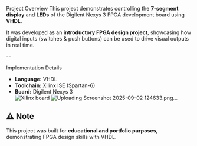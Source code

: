 Project Overview
This project demonstrates controlling the **7-segment display** and **LEDs** of the Digilent Nexys 3 FPGA development board using **VHDL**.  

It was developed as an **introductory FPGA design project**, showcasing how digital inputs (switches & push buttons) can be used to drive visual outputs in real time.

-- 

Implementation Details
- **Language:** VHDL  
- **Toolchain:** Xilinx ISE (Spartan-6)  
- **Board:** Digilent Nexys 3  
![Xilinx board](https://github.com/user-attachments/assets/f481e42a-194a-485f-bf01-88eaa97a2417)
![Uploading Screenshot 2025-09-02 124633.png…]()



## ⚠️ Note
This project was built for **educational and portfolio purposes**, demonstrating FPGA design skills with VHDL.

